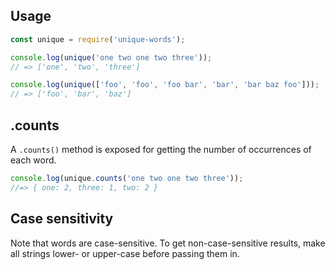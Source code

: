 ## Usage

```js
const unique = require('unique-words');

console.log(unique('one two one two three'));
// => ['one', 'two', 'three']

console.log(unique(['foo', 'foo', 'foo bar', 'bar', 'bar baz foo']));
// => ['foo', 'bar', 'baz']
```

## .counts

A `.counts()` method is exposed for getting the number of occurrences of each word.

```js
console.log(unique.counts('one two one two three'));
//=> { one: 2, three: 1, two: 2 }
```

## Case sensitivity

Note that words are case-sensitive. To get non-case-sensitive results, make all strings lower- or upper-case before passing them in.

